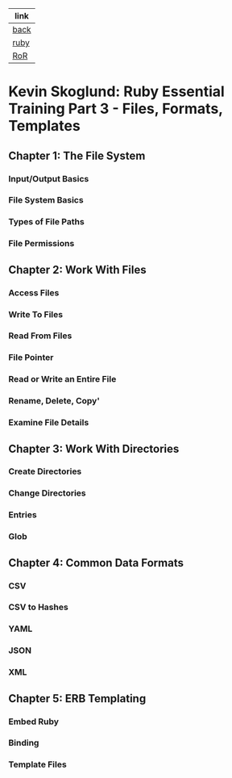 link |
---- |
[back](https://github.com/jcampbell18/rubyOnRails/tree/main/ruby/2_EssentialTraining) |
[ruby](https://github.com/jcampbell18/rubyOnRails/tree/main/ruby) |
[RoR](https://github.com/jcampbell18/rubyOnRails) |


# Kevin Skoglund: Ruby Essential Training Part 3 - Files, Formats, Templates

## Chapter 1: The File System

### Input/Output Basics



### File System Basics



### Types of File Paths



### File Permissions



## Chapter 2: Work With Files

### Access Files

### Write To Files

### Read From Files

### File Pointer

### Read or Write an Entire File

### Rename, Delete, Copy'

### Examine File Details

## Chapter 3: Work With Directories

### Create Directories

### Change Directories

### Entries

### Glob

## Chapter 4: Common Data Formats

### CSV

### CSV to Hashes

### YAML

### JSON

### XML

## Chapter 5: ERB Templating

### Embed Ruby

### Binding

### Template Files
